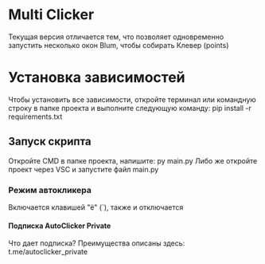 # Multi Clicker
Текущая версия отличается тем, что позволяет одновременно запустить несколько окон Blum, чтобы собирать Клевер (points)

# Установка зависимостей

Чтобы установить все зависимости, откройте терминал или командную строку в папке проекта и выполните следующую команду:
pip install -r requirements.txt

## Запуск скрипта

Откройте CMD в папке проекта, напишите:
py main.py
Либо же откройте проект через VSC и запустите файл main.py

### Режим автокликера

Включается клавишей "ё" (`), также и отключается

#### Подписка AutoClicker Private

Что дает подписка? Преимущества описаны здесь: t.me/autoclicker_private
